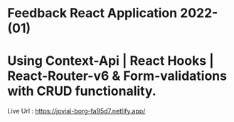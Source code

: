 # Feedback React Application 2022-(01) 
# Using Context-Api | React Hooks | React-Router-v6 & Form-validations with CRUD functionality.
Live Url : https://jovial-borg-fa95d7.netlify.app/

